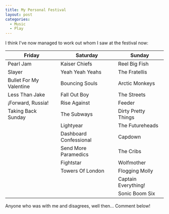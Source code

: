 ```yaml
---
title: My Personal Festival
layout: post
categories:
  - Music
  - Play
---
```

I think I've now managed to work out whom I saw at the festival now:

Friday                  | Saturday               | Sunday
------------------------|------------------------|--------------------
Pearl Jam               | Kaiser Chiefs          | Reel Big Fish
Slayer                  | Yeah Yeah Yeahs        | The Fratellis
Bullet For My Valentine | Bouncing Souls         | Arctic Monkeys
Less Than Jake          | Fall Out Boy           | The Streets
¡Forward, Russia!       | Rise Against           | Feeder
Taking Back Sunday      | The Subways            | Dirty Pretty Things
                        | Lightyear              | The Futureheads
                        | Dashboard Confessional | Capdown
                        | Send More Paramedics   | The Cribs
                        | Fightstar              | Wolfmother
                        | Towers Of London       | Flogging Molly
                        |                        | Captain Everything!
                        |                        | Sonic Boom Six

Anyone who was with me and disagrees, well then... Comment below!
